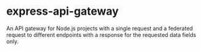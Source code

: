 # express-api-gateway
An API gateway for Node.js projects with a single request and a federated request to different endpoints with a response for the requested data fields only.
